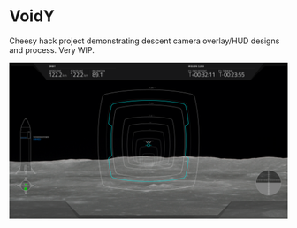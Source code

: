 # VoidY 

Cheesy hack project demonstrating descent camera overlay/HUD designs and process. Very WIP.

![hud_design](https://github.com/RichardTrott/voidY-HLS/blob/main/src/assets/hud_center_concept-01.png?raw=true)
